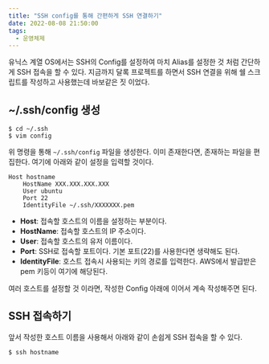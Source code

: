 ```yaml
---
title: "SSH config를 통해 간편하게 SSH 연결하기"
date: 2022-08-08 21:50:00
tags:
  - 운영체제
---
```


유닉스 계열 OS에서는 SSH의 Config를 설정하여 마치 Alias를 설정한 것 처럼 간단하게 SSH 접속을 할 수 있다. 지금까지 달록 프로젝트를 하면서 SSH 연결을 위해 쉘 스크립트를 작성하고 사용했는데 바보같은 짓 이었다.

## ~/.ssh/config 생성

```shell
$ cd ~/.ssh
$ vim config
```

위 명령을 통해 `~/.ssh/config` 파일을 생성한다. 이미 존재한다면, 존재하는 파일을 편집한다. 여기에 아래와 같이 설정을 입력할 것이다.

```
Host hostname
	HostName XXX.XXX.XXX.XXX
	User ubuntu
	Port 22
	IdentityFile ~/.ssh/XXXXXXX.pem
```

- **Host**: 접속할 호스트의 이름을 설정하는 부분이다.
- **HostName**: 접속할 호스트의 IP 주소이다.
- **User**: 접속할 호스트의 유저 이름이다.
- **Port**: SSH로 접속할 포트이다. 기본 포트(22)를 사용한다면 생략해도 된다.
- **IdentityFile**: 호스트 접속시 사용되는 키의 경로를 입력한다. AWS에서 발급받은 pem 키등이 여기에 해당된다.

여러 호스트를 설정할 것 이라면, 작성한 Config 아래에 이어서 계속 작성해주면 된다.

## SSH 접속하기

앞서 작성한 호스트 이름을 사용해서 아래와 같이 손쉽게 SSH 접속을 할 수 있다.

```shell
$ ssh hostname
```

